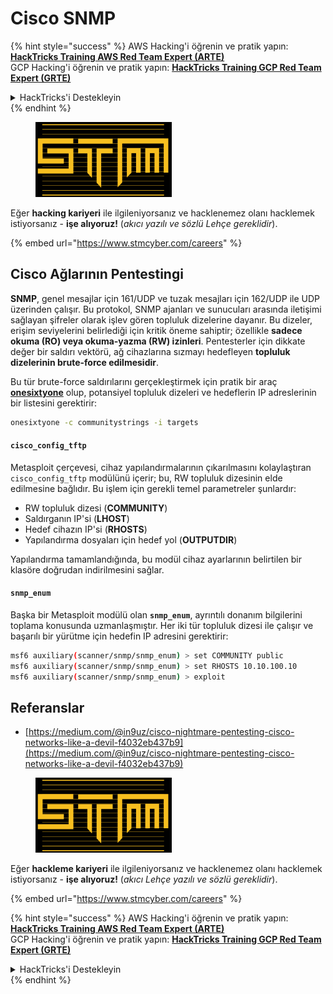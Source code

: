 # Cisco SNMP

{% hint style="success" %}
AWS Hacking'i öğrenin ve pratik yapın:<img src="../../.gitbook/assets/arte.png" alt="" data-size="line">[**HackTricks Training AWS Red Team Expert (ARTE)**](https://training.hacktricks.xyz/courses/arte)<img src="../../.gitbook/assets/arte.png" alt="" data-size="line">\
GCP Hacking'i öğrenin ve pratik yapın: <img src="../../.gitbook/assets/grte.png" alt="" data-size="line">[**HackTricks Training GCP Red Team Expert (GRTE)**<img src="../../.gitbook/assets/grte.png" alt="" data-size="line">](https://training.hacktricks.xyz/courses/grte)

<details>

<summary>HackTricks'i Destekleyin</summary>

* [**abonelik planlarını**](https://github.com/sponsors/carlospolop) kontrol edin!
* **Bize katılın** 💬 [**Discord grubuna**](https://discord.gg/hRep4RUj7f) veya [**telegram grubuna**](https://t.me/peass) veya **bizi** **Twitter'da** 🐦 [**@hacktricks\_live**](https://twitter.com/hacktricks\_live)** takip edin.**
* **Hacking ipuçlarını paylaşmak için** [**HackTricks**](https://github.com/carlospolop/hacktricks) ve [**HackTricks Cloud**](https://github.com/carlospolop/hacktricks-cloud) github reposuna PR gönderin.

</details>
{% endhint %}

<figure><img src="../../.gitbook/assets/image (1) (1) (1) (1) (1) (1) (1) (1) (1).png" alt=""><figcaption></figcaption></figure>

Eğer **hacking kariyeri** ile ilgileniyorsanız ve hacklenemez olanı hacklemek istiyorsanız - **işe alıyoruz!** (_akıcı yazılı ve sözlü Lehçe gereklidir_).

{% embed url="https://www.stmcyber.com/careers" %}

## Cisco Ağlarının Pentestingi

**SNMP**, genel mesajlar için 161/UDP ve tuzak mesajları için 162/UDP ile UDP üzerinden çalışır. Bu protokol, SNMP ajanları ve sunucuları arasında iletişimi sağlayan şifreler olarak işlev gören topluluk dizelerine dayanır. Bu dizeler, erişim seviyelerini belirlediği için kritik öneme sahiptir; özellikle **sadece okuma (RO) veya okuma-yazma (RW) izinleri**. Pentesterler için dikkate değer bir saldırı vektörü, ağ cihazlarına sızmayı hedefleyen **topluluk dizelerinin brute-force edilmesidir**.

Bu tür brute-force saldırılarını gerçekleştirmek için pratik bir araç [**onesixtyone**](https://github.com/trailofbits/onesixtyone) olup, potansiyel topluluk dizeleri ve hedeflerin IP adreslerinin bir listesini gerektirir:
```bash
onesixtyone -c communitystrings -i targets
```
#### `cisco_config_tftp`

Metasploit çerçevesi, cihaz yapılandırmalarının çıkarılmasını kolaylaştıran `cisco_config_tftp` modülünü içerir; bu, RW topluluk dizesinin elde edilmesine bağlıdır. Bu işlem için gerekli temel parametreler şunlardır:

* RW topluluk dizesi (**COMMUNITY**)
* Saldırganın IP'si (**LHOST**)
* Hedef cihazın IP'si (**RHOSTS**)
* Yapılandırma dosyaları için hedef yol (**OUTPUTDIR**)

Yapılandırma tamamlandığında, bu modül cihaz ayarlarının belirtilen bir klasöre doğrudan indirilmesini sağlar.

#### `snmp_enum`

Başka bir Metasploit modülü olan **`snmp_enum`**, ayrıntılı donanım bilgilerini toplama konusunda uzmanlaşmıştır. Her iki tür topluluk dizesi ile çalışır ve başarılı bir yürütme için hedefin IP adresini gerektirir:
```bash
msf6 auxiliary(scanner/snmp/snmp_enum) > set COMMUNITY public
msf6 auxiliary(scanner/snmp/snmp_enum) > set RHOSTS 10.10.100.10
msf6 auxiliary(scanner/snmp/snmp_enum) > exploit
```
## Referanslar

* [https://medium.com/@in9uz/cisco-nightmare-pentesting-cisco-networks-like-a-devil-f4032eb437b9](https://medium.com/@in9uz/cisco-nightmare-pentesting-cisco-networks-like-a-devil-f4032eb437b9)

<figure><img src="../../.gitbook/assets/image (1) (1) (1) (1) (1) (1) (1) (1) (1).png" alt=""><figcaption></figcaption></figure>

Eğer **hackleme kariyeri** ile ilgileniyorsanız ve hacklenemez olanı hacklemek istiyorsanız - **işe alıyoruz!** (_akıcı Lehçe yazılı ve sözlü gereklidir_).

{% embed url="https://www.stmcyber.com/careers" %}

{% hint style="success" %}
AWS Hacking'i öğrenin ve pratik yapın:<img src="../../.gitbook/assets/arte.png" alt="" data-size="line">[**HackTricks Training AWS Red Team Expert (ARTE)**](https://training.hacktricks.xyz/courses/arte)<img src="../../.gitbook/assets/arte.png" alt="" data-size="line">\
GCP Hacking'i öğrenin ve pratik yapın: <img src="../../.gitbook/assets/grte.png" alt="" data-size="line">[**HackTricks Training GCP Red Team Expert (GRTE)**<img src="../../.gitbook/assets/grte.png" alt="" data-size="line">](https://training.hacktricks.xyz/courses/grte)

<details>

<summary>HackTricks'i Destekleyin</summary>

* [**abonelik planlarını**](https://github.com/sponsors/carlospolop) kontrol edin!
* **💬 [**Discord grubuna**](https://discord.gg/hRep4RUj7f) veya [**telegram grubuna**](https://t.me/peass) katılın ya da **Twitter'da** 🐦 [**@hacktricks\_live**](https://twitter.com/hacktricks\_live)**'ı takip edin.**
* **Hacking ipuçlarını paylaşmak için** [**HackTricks**](https://github.com/carlospolop/hacktricks) ve [**HackTricks Cloud**](https://github.com/carlospolop/hacktricks-cloud) github reposuna PR gönderin.

</details>
{% endhint %}
